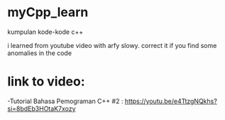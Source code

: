 # myCpp_learn
kumpulan kode-kode c++

i learned from youtube video with arfy slowy. correct it if you find some anomalies in the code

# link to video:

-Tutorial Bahasa Pemograman C++ #2 :
https://youtu.be/e4TtzgNQkhs?si=8bdEb3HOtaK7xozy
